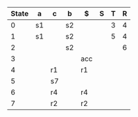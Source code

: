 | State | a | c | b | $ | S | T | R |
|---|---|---|---|---|---|---|---|
| 0 | s1 |  | s2 |  |  | 3 | 4 |
| 1 | s1 |  | s2 |  |  | 5 | 4 |
| 2 |  |  | s2 |  |  |  | 6 |
| 3 |  |  |  | acc |  |  |  |
| 4 |  | r1 |  | r1 |  |  |  |
| 5 |  | s7 |  |  |  |  |  |
| 6 |  | r4 |  | r4 |  |  |  |
| 7 |  | r2 |  | r2 |  |  |  |
